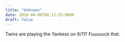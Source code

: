 ```yaml
---
title: "Unknown"
date: 2018-04-08T08:12:55-0600
draft: false
---
```


Twins are playing the Yankess on 9/11? Fuuuuuck that.
